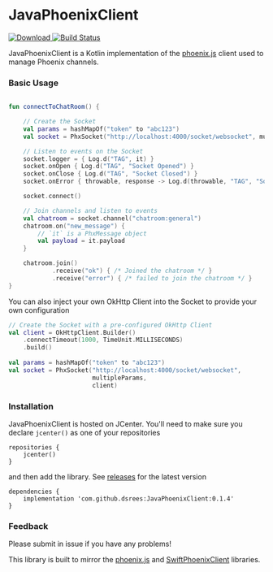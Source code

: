# JavaPhoenixClient

[ ![Download](https://api.bintray.com/packages/drees/java-phoenix-client/JavaPhoenixClient/images/download.svg) ](https://bintray.com/drees/java-phoenix-client/JavaPhoenixClient/_latestVersion) 
[![Build Status](https://travis-ci.com/dsrees/JavaPhoenixClient.svg?branch=master)](https://travis-ci.com/dsrees/JavaPhoenixClient)


JavaPhoenixClient is a Kotlin implementation of the [phoenix.js](https://hexdocs.pm/phoenix/js/) client used to manage Phoenix channels.


### Basic Usage

```kotlin

fun connectToChatRoom() {

    // Create the Socket
    val params = hashMapOf("token" to "abc123")
    val socket = PhxSocket("http://localhost:4000/socket/websocket", multipleParams)

    // Listen to events on the Socket
    socket.logger = { Log.d("TAG", it) }
    socket.onOpen { Log.d("TAG", "Socket Opened") }
    socket.onClose { Log.d("TAG", "Socket Closed") }
    socket.onError { throwable, response -> Log.d(throwable, "TAG", "Socket Error ${response?.code}") }

    socket.connect()

    // Join channels and listen to events
    val chatroom = socket.channel("chatroom:general")
    chatroom.on("new_message") {
        // `it` is a PhxMessage object
        val payload = it.payload
    }

    chatroom.join()
            .receive("ok") { /* Joined the chatroom */ }
            .receive("error") { /* failed to join the chatroom */ }
}
```

You can also inject your own OkHttp Client into the Socket to provide your own configuration
```kotlin
// Create the Socket with a pre-configured OkHttp Client
val client = OkHttpClient.Builder()
    .connectTimeout(1000, TimeUnit.MILLISECONDS)
    .build()
    
val params = hashMapOf("token" to "abc123")
val socket = PhxSocket("http://localhost:4000/socket/websocket", 
                       multipleParams,
                       client)
```


### Installation

JavaPhoenixClient is hosted on JCenter. You'll need to make sure you declare `jcenter()` as one of your repositories
 
```
repositories {
    jcenter()
}
```

and then add the library. See [releases](https://github.com/dsrees/JavaPhoenixClient/releases) for the latest version
```$xslt
dependencies {
    implementation 'com.github.dsrees:JavaPhoenixClient:0.1.4'
}
```


### Feedback
Please submit in issue if you have any problems!



This library is built to mirror the [phoenix.js](https://hexdocs.pm/phoenix/js/) and [SwiftPhoenixClient](https://github.com/davidstump/SwiftPhoenixClient) libraries.



